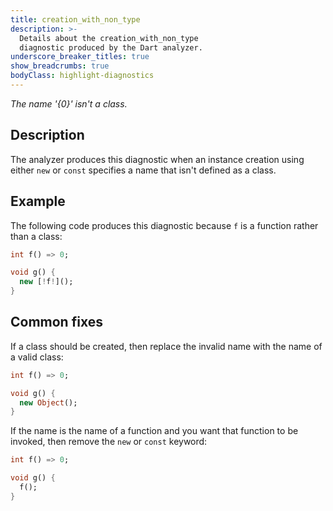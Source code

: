 ```yaml
---
title: creation_with_non_type
description: >-
  Details about the creation_with_non_type
  diagnostic produced by the Dart analyzer.
underscore_breaker_titles: true
show_breadcrumbs: true
bodyClass: highlight-diagnostics
---
```


_The name '{0}' isn't a class._

## Description

The analyzer produces this diagnostic when an instance creation using
either `new` or `const` specifies a name that isn't defined as a class.

## Example

The following code produces this diagnostic because `f` is a function
rather than a class:

```dart
int f() => 0;

void g() {
  new [!f!]();
}
```

## Common fixes

If a class should be created, then replace the invalid name with the name
of a valid class:

```dart
int f() => 0;

void g() {
  new Object();
}
```

If the name is the name of a function and you want that function to be
invoked, then remove the `new` or `const` keyword:

```dart
int f() => 0;

void g() {
  f();
}
```
